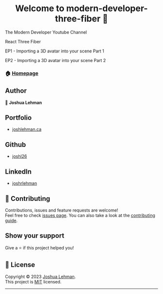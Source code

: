<h1 align="center">Welcome to modern-developer-three-fiber 👋</h1>

<p>

The Modern Developer Youtube Channel

React Three Fiber

EP1 - Importing a 3D avatar into your scene Part 1

EP2 - Importing a 3D avatar into your scene Part 2

</p>

### 🏠 [Homepage](https://github.com/joshl26/modern-developer-react-mern-fullstack#readme)



## Author
👤 **Joshua Lehman**

## Portfolio
- [joshlehman.ca](https://joshlehman.ca) 

## Github  
- [joshl26](https://github.com/joshl26)  
  
 ## LinkedIn 
- [joshrlehman](https://www.linkedin.com/in/joshrlehman/)
  
  
  
## 🤝 Contributing

Contributions, issues and feature requests are welcome!<br />Feel free to check [issues page](https://github.com/joshl26/portfolio-site/issues). You can also take a look at the [contributing guide](https://github.com/joshl26/portfolio-site/blob/master/CONTRIBUTING.md).

## Show your support

Give a ⭐️ if this project helped you!

## 📝 License

Copyright © 2023 [Joshua Lehman](https://github.com/joshl26).<br />
This project is [MIT](https://github.com/joshl26/portfolio-site/blob/master/LICENSE) licensed.

---


